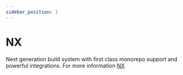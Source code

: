 ```yaml
---
sidebar_position: 1
---
```


# NX

Next generation build system with first class monorepo support and powerful integrations. For more information [NX](https://nx.dev)
